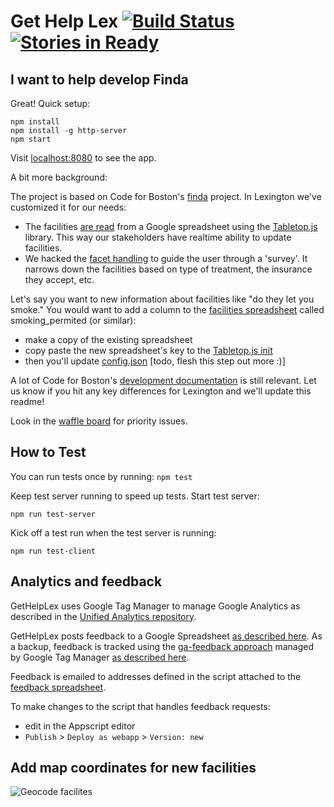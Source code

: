 # Get Help Lex [![Build Status](https://travis-ci.org/openlexington/gethelplex.svg)](https://travis-ci.org/openlexington/gethelplex) [![Stories in Ready](https://badge.waffle.io/openlexington/gethelplex.svg?label=ready&title=Ready)](http://waffle.io/openlexington/gethelplex)

## I want to help develop Finda

Great! Quick setup:

    npm install
    npm install -g http-server
    npm start

Visit [localhost:8080](http://localhost:8080/) to see the app.

A bit more background:

The project is based on Code for Boston's [finda](https://github.com/codeforboston/finda) project. In Lexington we've customized it for our needs:

 * The facilities [are read](https://github.com/openlexington/gethelplex/blob/gh-pages/src/data/geojson.js#L10) from a Google spreadsheet using the [Tabletop.js](https://github.com/jsoma/tabletop) library. This way our stakeholders have realtime ability to update facilities.
 * We hacked the [facet handling](https://github.com/openlexington/gethelplex/blob/gh-pages/src/ui/facet.js) to guide the user through a 'survey'. It narrows down the facilities based on type of treatment, the insurance they accept, etc.

Let's say you want to new information about facilities like "do they let you smoke." You would want to add a column to the [facilities spreadsheet](https://docs.google.com/spreadsheets/d/1ubx07oylGxk5FDIjMnQo4cMNBd3a8QYiPm27rWuyByI/edit#gid=145432932) called smoking_permited (or similar):

* make a copy of the existing spreadsheet
* copy paste the new spreadsheet's key to the [Tabletop.js init](https://github.com/openlexington/gethelplex/blob/gh-pages/src/data/geojson.js#L12)
* then you'll update [config.json](https://github.com/openlexington/gethelplex/blob/gh-pages/config.json) [todo, flesh this step out more :)]

A lot of Code for Boston's [development documentation](https://github.com/codeforboston/finda/wiki/Developing-Finda) is still relevant. Let us know if you hit any key differences for Lexington and we'll update this readme!

Look in the [waffle board](https://waffle.io/openlexington/finda) for priority issues.

## How to Test

You can run tests once by running: `npm test`

Keep test server running to speed up tests. Start test server:

    npm run test-server

Kick off a test run when the test server is running:

    npm run test-client

## Analytics and feedback

GetHelpLex uses Google Tag Manager to manage Google Analytics as described in the [Unified Analytics repository](https://github.com/laurenancona/unified-analytics).

GetHelpLex posts feedback to a Google Spreadsheet [as described here](https://mashe.hawksey.info/2014/07/google-sheets-as-a-database-insert-with-apps-script-using-postget-methods-with-ajax-example/).
As a backup, feedback is tracked using the [ga-feedback approach](https://github.com/luckyshot/ga-feedback) managed by Google Tag Manager [as described here](http://erikschwartz.net/2016-01-23-google-analytics-events-in-google-tag-manager/).

Feedback is emailed to addresses defined in the script attached to the [feedback spreadsheet](https://docs.google.com/spreadsheets/d/1lP-OsypwXFkH-S3F3Re34fBPSYgpr1ZXY6bRD85w3V8/edit).

To make changes to the script that handles feedback requests:

* edit in the Appscript editor
* `Publish` > `Deploy as webapp` > `Version: new`

## Add map coordinates for new facilities

![Geocode facilites](./get-help-lex-geocode.gif)
